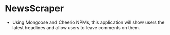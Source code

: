 # NewsScraper
 - Using Mongoose and Cheerio NPMs, this application will show users the latest headlines and allow users to leave comments on them.